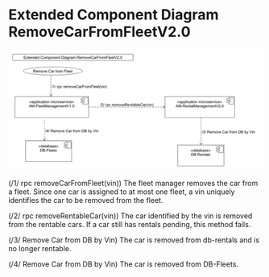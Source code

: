 # Extended Component Diagram RemoveCarFromFleetV2.0

![](../figures/ecd_remove_car_from_fleet_v2.0.png)

(/1/ rpc removeCarFromFleet(vin)) The fleet manager removes the car from a fleet. Since one car is assigned to at most one fleet, a vin uniquely identifies the car to be removed from the fleet.

(/2/ rpc removeRentableCar(vin)) The car identified by the vin is removed from the rentable cars. If a car still has rentals pending, this method fails.

(/3/ Remove Car from DB by Vin) The car is removed from db-rentals and is no longer rentable.

(/4/ Remove Car from DB by Vin) The car is removed from DB-Fleets.